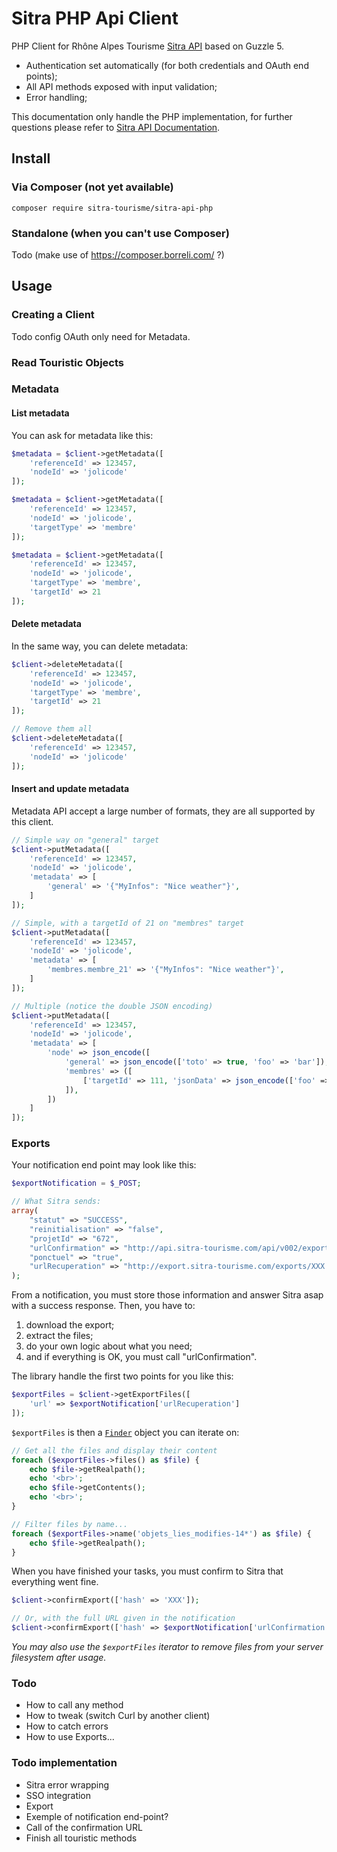 # Sitra PHP Api Client

PHP Client for Rhône Alpes Tourisme [Sitra API](http://www.sitra-rhonealpes.com/) based on Guzzle 5.

- Authentication set automatically (for both credentials and OAuth end points);
- All API methods exposed with input validation;
- Error handling;

This documentation only handle the PHP implementation, for further questions please refer 
to [Sitra API Documentation](http://www.sitra-rhonealpes.com/wiki/index.php/API_Sitra_2).

## Install

### Via Composer (not yet available)

    composer require sitra-tourisme/sitra-api-php
    
### Standalone (when you can't use Composer)

Todo (make use of https://composer.borreli.com/ ?)

## Usage

### Creating a Client

Todo config
OAuth only need for Metadata.

### Read Touristic Objects

### Metadata

#### List metadata

You can ask for metadata like this:

```php
$metadata = $client->getMetadata([
    'referenceId' => 123457, 
    'nodeId' => 'jolicode'
]);

$metadata = $client->getMetadata([
    'referenceId' => 123457, 
    'nodeId' => 'jolicode', 
    'targetType' => 'membre'
]);

$metadata = $client->getMetadata([
    'referenceId' => 123457, 
    'nodeId' => 'jolicode', 
    'targetType' => 'membre', 
    'targetId' => 21
]);
```

#### Delete metadata

In the same way, you can delete metadata:

```php
$client->deleteMetadata([
    'referenceId' => 123457, 
    'nodeId' => 'jolicode', 
    'targetType' => 'membre', 
    'targetId' => 21
]);

// Remove them all
$client->deleteMetadata([
    'referenceId' => 123457, 
    'nodeId' => 'jolicode'
]);
```

#### Insert and update metadata

Metadata API accept a large number of formats, they are all supported by this client.

```php
// Simple way on "general" target
$client->putMetadata([
    'referenceId' => 123457,
    'nodeId' => 'jolicode',
    'metadata' => [
        'general' => '{"MyInfos": "Nice weather"}',
    ]
]);

// Simple, with a targetId of 21 on "membres" target
$client->putMetadata([
    'referenceId' => 123457,
    'nodeId' => 'jolicode',
    'metadata' => [
        'membres.membre_21' => '{"MyInfos": "Nice weather"}',
    ]
]);

// Multiple (notice the double JSON encoding)
$client->putMetadata([
    'referenceId' => 123457,
    'nodeId' => 'jolicode',
    'metadata' => [
        'node' => json_encode([
            'general' => json_encode(['toto' => true, 'foo' => 'bar']),
            'membres' => ([
                ['targetId' => 111, 'jsonData' => json_encode(['foo' => 'barbar'])]
            ]),
        ])
    ]
]);
```

### Exports

Your notification end point may look like this:

```php
$exportNotification = $_POST;

// What Sitra sends:
array(
    "statut" => "SUCCESS",
    "reinitialisation" => "false",
    "projetId" => "672",
    "urlConfirmation" => "http://api.sitra-tourisme.com/api/v002/export/confirmation?hash=XXX",
    "ponctuel" => "true",
    "urlRecuperation" => "http://export.sitra-tourisme.com/exports/XXX.zip",
);
```

From a notification, you must store those information and answer Sitra asap with a success response.
Then, you have to:

1. download the export;
1. extract the files;
1. do your own logic about what you need;
1. and if everything is OK, you must call "urlConfirmation".

The library handle the first two points for you like this:

```php
$exportFiles = $client->getExportFiles([
    'url' => $exportNotification['urlRecuperation']
]);
```

`$exportFiles` is then a [`Finder`](http://symfony.com/doc/current/components/finder.html) object you can iterate on:

```php
// Get all the files and display their content
foreach ($exportFiles->files() as $file) {
    echo $file->getRealpath();
    echo '<br>';
    echo $file->getContents();
    echo '<br>';
}

// Filter files by name...
foreach ($exportFiles->name('objets_lies_modifies-14*') as $file) {
    echo $file->getRealpath();
}
```

When you have finished your tasks, you must confirm to Sitra that everything went fine.

```php
$client->confirmExport(['hash' => 'XXX']);

// Or, with the full URL given in the notification
$client->confirmExport(['hash' => $exportNotification['urlConfirmation']]);
```

*You may also use the `$exportFiles` iterator to remove files from your server filesystem after usage.*

### Todo

- How to call any method
- How to tweak (switch Curl by another client)
- How to catch errors
- How to use Exports...

### Todo implementation

- Sitra error wrapping
- SSO integration
- Export
 - Exemple of notification end-point?
 - Call of the confirmation URL
- Finish all touristic methods
